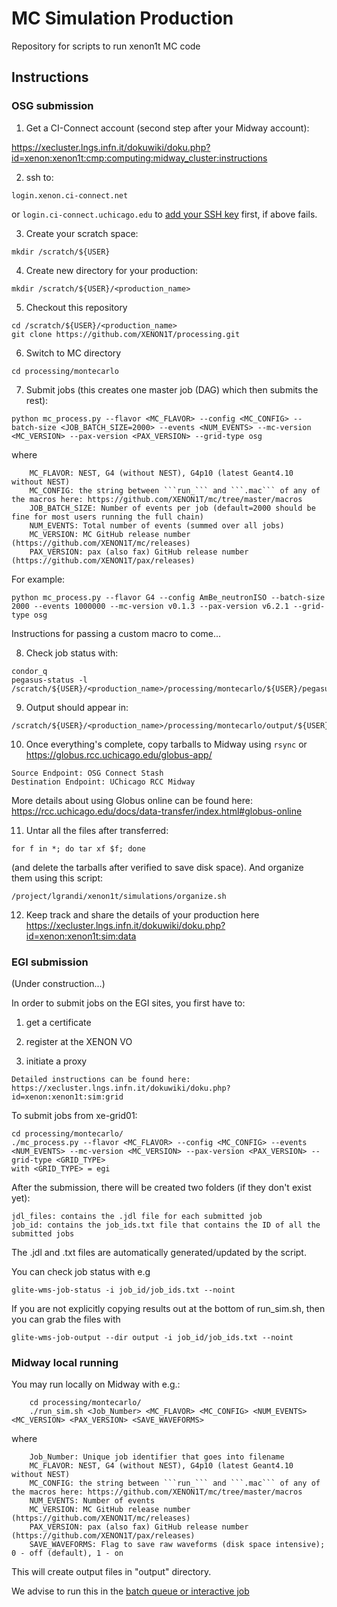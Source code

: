 # MC Simulation Production
Repository for scripts to run xenon1t MC code

## Instructions



### OSG submission 

1) Get a CI-Connect account (second step after your Midway account):

https://xecluster.lngs.infn.it/dokuwiki/doku.php?id=xenon:xenon1t:cmp:computing:midway_cluster:instructions

2) ssh to:
~~~~
login.xenon.ci-connect.net
~~~~
or ```login.ci-connect.uchicago.edu``` to [add your SSH key](https://www.debian.org/devel/passwordlessssh) first, if above fails.

3) Create your scratch space:
~~~~
mkdir /scratch/${USER}
~~~~

4) Create new directory for your production:
~~~~
mkdir /scratch/${USER}/<production_name>
~~~~

5) Checkout this repository
~~~~
cd /scratch/${USER}/<production_name>
git clone https://github.com/XENON1T/processing.git
~~~~

6) Switch to MC directory
~~~~
cd processing/montecarlo
~~~~

7) Submit jobs (this creates one master job (DAG) which then submits the rest):
~~~~
python mc_process.py --flavor <MC_FLAVOR> --config <MC_CONFIG> --batch-size <JOB_BATCH_SIZE=2000> --events <NUM_EVENTS> --mc-version <MC_VERSION> --pax-version <PAX_VERSION> --grid-type osg
~~~~
where 
~~~~
    MC_FLAVOR: NEST, G4 (without NEST), G4p10 (latest Geant4.10 without NEST)
    MC_CONFIG: the string between ```run_``` and ```.mac``` of any of the macros here: https://github.com/XENON1T/mc/tree/master/macros
    JOB_BATCH_SIZE: Number of events per job (default=2000 should be fine for most users running the full chain)
    NUM_EVENTS: Total number of events (summed over all jobs)
    MC_VERSION: MC GitHub release number (https://github.com/XENON1T/mc/releases)
    PAX_VERSION: pax (also fax) GitHub release number (https://github.com/XENON1T/pax/releases)
~~~~
For example:
~~~~
python mc_process.py --flavor G4 --config AmBe_neutronISO --batch-size 2000 --events 1000000 --mc-version v0.1.3 --pax-version v6.2.1 --grid-type osg
~~~~
Instructions for passing a custom macro to come...

8) Check job status with:
~~~~
condor_q
pegasus-status -l /scratch/${USER}/<production_name>/processing/montecarlo/${USER}/pegasus/montecarlo
~~~~

9) Output should appear in:
~~~~
/scratch/${USER}/<production_name>/processing/montecarlo/output/${USER}/pegasus/montecarlo/*/
~~~~

10) Once everything's complete, copy tarballs to Midway using ```rsync``` or https://globus.rcc.uchicago.edu/globus-app/
~~~~
Source Endpoint: OSG Connect Stash
Destination Endpoint: UChicago RCC Midway
~~~~
More details about using Globus online can be found here: https://rcc.uchicago.edu/docs/data-transfer/index.html#globus-online

11) Untar all the files after transferred: 
~~~~
for f in *; do tar xf $f; done
~~~~
(and delete the tarballs after verified to save disk space). And organize them using this script:
~~~~
/project/lgrandi/xenon1t/simulations/organize.sh
~~~~

12) Keep track and share the details of your production here https://xecluster.lngs.infn.it/dokuwiki/doku.php?id=xenon:xenon1t:sim:data

### EGI submission 

(Under construction...)

In order to submit jobs on the EGI sites, you first have to:

1) get a certificate

2) register at the XENON VO

3) initiate a proxy
~~~~
Detailed instructions can be found here: https://xecluster.lngs.infn.it/dokuwiki/doku.php?id=xenon:xenon1t:sim:grid
~~~~
To submit jobs from xe-grid01:
~~~~
cd processing/montecarlo/
./mc_process.py --flavor <MC_FLAVOR> --config <MC_CONFIG> --events <NUM_EVENTS> --mc-version <MC_VERSION> --pax-version <PAX_VERSION> --grid-type <GRID_TYPE>
with <GRID_TYPE> = egi
~~~~
After the submission, there will be created two folders (if they don't exist yet): 
~~~~
jdl_files: contains the .jdl file for each submitted job
job_id: contains the job_ids.txt file that contains the ID of all the submitted jobs
~~~~
The .jdl and .txt files are automatically generated/updated by the script.

You can check job status with e.g
~~~
glite-wms-job-status -i job_id/job_ids.txt --noint
~~~

If you are not explicitly copying results out at the bottom of run_sim.sh, then you can grab the files with
~~~
glite-wms-job-output --dir output -i job_id/job_ids.txt --noint
~~~

### Midway local running

You may run locally on Midway with e.g.:
~~~~
    cd processing/montecarlo/
    ./run_sim.sh <Job_Number> <MC_FLAVOR> <MC_CONFIG> <NUM_EVENTS> <MC_VERSION> <PAX_VERSION> <SAVE_WAVEFORMS>
~~~~
where
~~~~
    Job_Number: Unique job identifier that goes into filename
    MC_FLAVOR: NEST, G4 (without NEST), G4p10 (latest Geant4.10 without NEST)
    MC_CONFIG: the string between ```run_``` and ```.mac``` of any of the macros here: https://github.com/XENON1T/mc/tree/master/macros
    NUM_EVENTS: Number of events 
    MC_VERSION: MC GitHub release number (https://github.com/XENON1T/mc/releases)
    PAX_VERSION: pax (also fax) GitHub release number (https://github.com/XENON1T/pax/releases)
    SAVE_WAVEFORMS: Flag to save raw waveforms (disk space intensive); 0 - off (default), 1 - on
~~~~

This will create output files in "output" directory.

We advise to run this in the [batch queue or interactive job](https://xecluster.lngs.infn.it/dokuwiki/doku.php?id=xenon:xenon1t:analysis:beginnersguide#the_midway_batch_queue)
